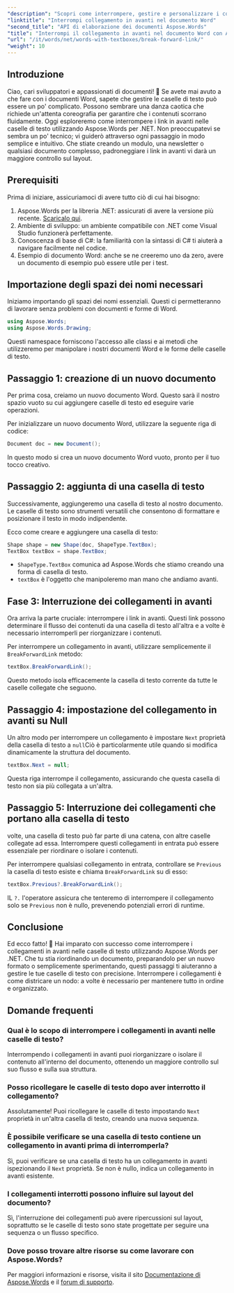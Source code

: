 ```yaml
---
"description": "Scopri come interrompere, gestire e personalizzare i collegamenti in avanti nelle caselle di testo utilizzando Aspose.Words per .NET. Questa guida dettagliata illustra tutto ciò che ti serve per semplificare il layout dei tuoi documenti e migliorare la gestione dei file Word."
"linktitle": "Interrompi collegamento in avanti nel documento Word"
"second_title": "API di elaborazione dei documenti Aspose.Words"
"title": "Interrompi il collegamento in avanti nel documento Word con Aspose.Words per .NET"
"url": "/it/words/net/words-with-textboxes/break-forward-link/"
"weight": 10
---
```


## Introduzione

Ciao, cari sviluppatori e appassionati di documenti! 🌟 Se avete mai avuto a che fare con i documenti Word, sapete che gestire le caselle di testo può essere un po' complicato. Possono sembrare una danza caotica che richiede un'attenta coreografia per garantire che i contenuti scorrano fluidamente. Oggi esploreremo come interrompere i link in avanti nelle caselle di testo utilizzando Aspose.Words per .NET. Non preoccupatevi se sembra un po' tecnico; vi guiderò attraverso ogni passaggio in modo semplice e intuitivo. Che stiate creando un modulo, una newsletter o qualsiasi documento complesso, padroneggiare i link in avanti vi darà un maggiore controllo sul layout.

## Prerequisiti

Prima di iniziare, assicuriamoci di avere tutto ciò di cui hai bisogno:

1. Aspose.Words per la libreria .NET: assicurati di avere la versione più recente. [Scaricalo qui](https://releases.aspose.com/words/net/).
2. Ambiente di sviluppo: un ambiente compatibile con .NET come Visual Studio funzionerà perfettamente.
3. Conoscenza di base di C#: la familiarità con la sintassi di C# ti aiuterà a navigare facilmente nel codice.
4. Esempio di documento Word: anche se ne creeremo uno da zero, avere un documento di esempio può essere utile per i test.

## Importazione degli spazi dei nomi necessari

Iniziamo importando gli spazi dei nomi essenziali. Questi ci permetteranno di lavorare senza problemi con documenti e forme di Word.

```csharp
using Aspose.Words;
using Aspose.Words.Drawing;
```

Questi namespace forniscono l'accesso alle classi e ai metodi che utilizzeremo per manipolare i nostri documenti Word e le forme delle caselle di testo.

## Passaggio 1: creazione di un nuovo documento

Per prima cosa, creiamo un nuovo documento Word. Questo sarà il nostro spazio vuoto su cui aggiungere caselle di testo ed eseguire varie operazioni.

Per inizializzare un nuovo documento Word, utilizzare la seguente riga di codice:

```csharp
Document doc = new Document();
```

In questo modo si crea un nuovo documento Word vuoto, pronto per il tuo tocco creativo.

## Passaggio 2: aggiunta di una casella di testo

Successivamente, aggiungeremo una casella di testo al nostro documento. Le caselle di testo sono strumenti versatili che consentono di formattare e posizionare il testo in modo indipendente.

Ecco come creare e aggiungere una casella di testo:

```csharp
Shape shape = new Shape(doc, ShapeType.TextBox);
TextBox textBox = shape.TextBox;
```

- `ShapeType.TextBox` comunica ad Aspose.Words che stiamo creando una forma di casella di testo.
- `textBox` è l'oggetto che manipoleremo man mano che andiamo avanti.

## Fase 3: Interruzione dei collegamenti in avanti

Ora arriva la parte cruciale: interrompere i link in avanti. Questi link possono determinare il flusso dei contenuti da una casella di testo all'altra e a volte è necessario interromperli per riorganizzare i contenuti.

Per interrompere un collegamento in avanti, utilizzare semplicemente il `BreakForwardLink` metodo:

```csharp
textBox.BreakForwardLink();
```

Questo metodo isola efficacemente la casella di testo corrente da tutte le caselle collegate che seguono.

## Passaggio 4: impostazione del collegamento in avanti su Null

Un altro modo per interrompere un collegamento è impostare `Next` proprietà della casella di testo a `null`Ciò è particolarmente utile quando si modifica dinamicamente la struttura del documento.

```csharp
textBox.Next = null;
```

Questa riga interrompe il collegamento, assicurando che questa casella di testo non sia più collegata a un'altra.

## Passaggio 5: Interruzione dei collegamenti che portano alla casella di testo

volte, una casella di testo può far parte di una catena, con altre caselle collegate ad essa. Interrompere questi collegamenti in entrata può essere essenziale per riordinare o isolare i contenuti.

Per interrompere qualsiasi collegamento in entrata, controllare se `Previous` la casella di testo esiste e chiama `BreakForwardLink` su di esso:

```csharp
textBox.Previous?.BreakForwardLink();
```

IL `?.` l'operatore assicura che tenteremo di interrompere il collegamento solo se `Previous` non è nullo, prevenendo potenziali errori di runtime.

## Conclusione

Ed ecco fatto! 🎉 Hai imparato con successo come interrompere i collegamenti in avanti nelle caselle di testo utilizzando Aspose.Words per .NET. Che tu stia riordinando un documento, preparandolo per un nuovo formato o semplicemente sperimentando, questi passaggi ti aiuteranno a gestire le tue caselle di testo con precisione. Interrompere i collegamenti è come districare un nodo: a volte è necessario per mantenere tutto in ordine e organizzato.

## Domande frequenti

### Qual è lo scopo di interrompere i collegamenti in avanti nelle caselle di testo?

Interrompendo i collegamenti in avanti puoi riorganizzare o isolare il contenuto all'interno del documento, ottenendo un maggiore controllo sul suo flusso e sulla sua struttura.

### Posso ricollegare le caselle di testo dopo aver interrotto il collegamento?

Assolutamente! Puoi ricollegare le caselle di testo impostando `Next` proprietà in un'altra casella di testo, creando una nuova sequenza.

### È possibile verificare se una casella di testo contiene un collegamento in avanti prima di interromperla?

Sì, puoi verificare se una casella di testo ha un collegamento in avanti ispezionando il `Next` proprietà. Se non è nullo, indica un collegamento in avanti esistente.

### I collegamenti interrotti possono influire sul layout del documento?

Sì, l'interruzione dei collegamenti può avere ripercussioni sul layout, soprattutto se le caselle di testo sono state progettate per seguire una sequenza o un flusso specifico.

### Dove posso trovare altre risorse su come lavorare con Aspose.Words?

Per maggiori informazioni e risorse, visita il sito [Documentazione di Aspose.Words](https://reference.aspose.com/words/net/) e il [forum di supporto](https://forum.aspose.com/c/words/8).